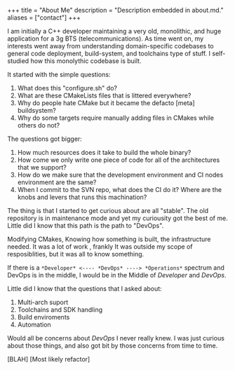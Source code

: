 +++
title = "About Me"
description = "Description embedded in about.md."
aliases = ["contact"]
+++

I am initially a C++ developer maintaining a very old, monolithic, and huge application for
a 3g BTS (telecommunications). As time went on, my interests went away from
understanding domain-specific codebases to general code deployment, build-system,
and toolchains type of stuff. I self-studied how this monolythic codebase is built.

It started with the simple questions:

1. What does this "configure.sh" do?
2. What are these CMakeLists files that is littered everywhere?
3. Why do people hate CMake but it became the defacto [meta] buildsystem?
4. Why do some targets require manually adding files in CMakes while others do not?

The questions got bigger:

1. How much resources does it take to build the whole binary?
2. How come we only write one piece of code for all of the architectures that we support?
3. How do we make sure that the development environment and CI nodes environment are the same?
4. When I commit to the SVN repo, what does the CI do it? Where are the knobs and levers that runs this machination?

The thing is that I started to get curious about are all "stable". The old repository is in
maintenance mode and yet my curiousity got the best of me. Little did I know that this path is
the path to "DevOps".

Modifying CMakes, Knowing how something is built, the infrastructure needed. It was a lot of work
, frankly It was outside my scope of resposiblities, but it was all to know something. 

If there is a `*Developer* <---- *DevOps* ----> *Operations*` spectrum and DevOps is in the middle,
I would be in the Middle of *Developer* and *DevOps*.

Little did I know that the questions that I asked about:
1. Multi-arch suport
2. Toolchains and SDK handling
3. Build enviroments
4. Automation

Would all be concerns about *DevOps* I never really knew. I was just curious about those things,
and also got bit by those concerns from time to time.

[BLAH] [Most likely refactor]

